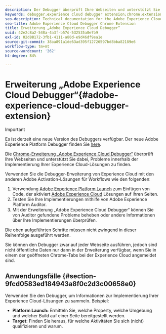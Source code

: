 ```yaml
---
description: Der Debugger überprüft Ihre Webseiten und unterstützt Sie dabei, Probleme innerhalb der Implementierung Ihrer Experience Cloud-Lösungen zu finden.
keywords: debugger;experience cloud debugger extension;chrome;extension
seo-description: Technical documentation for the Adobe Experience Cloud Debugger Chrome Extension - examine your web pages and understand problems with your Experience Cloud solution mplementations
seo-title: Adobe Experience Cloud Debugger Chrome Extension
title: Erweiterung „Adobe Experience Cloud Debugger“
uuid: 42e2c8a2-548a-4a3f-b57d-532535a0e7b9
exl-id: 02d88172-3fb1-4111-a80d-e9d46df9ea1e
source-git-commit: 38aa891a1de63ad395f12726597bd8bba82189e6
workflow-type: tm+mt
source-wordcount: '262'
ht-degree: 84%

---
```


# Erweiterung „Adobe Experience Cloud Debugger“{#adobe-experience-cloud-debugger-extension}

>[!IMPORTANT]
>
>Es ist derzeit eine neue Version des Debuggers verfügbar. Der neue Adobe Experience Platform Debugger finden Sie [here](https://chrome.google.com/webstore/detail/adobe-experience-platform/bfnnokhpnncpkdmbokanobigaccjkpob).

Die [Chrome-Erweiterung „Adobe Experience Cloud Debugger“](https://chrome.google.com/webstore/detail/adobe-experience-cloud-de/ocdmogmohccmeicdhlhhgepeaijenapj) überprüft Ihre Webseiten und unterstützt Sie dabei, Probleme innerhalb der Implementierung Ihrer Experience Cloud-Lösungen zu finden.

Verwenden Sie die Debugger-Erweiterung von Experience Cloud mit den anderen Adobe Activation-Lösungen für Workflows wie den folgenden:

1. Verwendung [Adobe Experience Platform Launch](https://experienceleague.adobe.com/docs/launch/using/home.html?lang=de) zum Einfügen von Code, der aktiviert [Adobe Experience Cloud](https://experienceleague.adobe.com/docs/home.html) Lösungen auf Ihren Seiten.
1. Testen Sie Ihre Implementierungen mithilfe von Adobe Experience Platform Auditor.
1. Mit der Erweiterung „Adobe Experience Cloud Debugger“ können Sie von Auditor gefundene Probleme beheben oder andere Informationen über Ihre Implementierungen überprüfen.

Die oben aufgeführten Schritte müssen nicht zwingend in dieser Reihenfolge ausgeführt werden.

Sie können den Debugger zwar auf jeder Webseite ausführen, jedoch sind nicht öffentliche Daten nur dann in der Erweiterung verfügbar, wenn Sie in einem der geöffneten Chrome-Tabs bei der Experience Cloud angemeldet sind.

## Anwendungsfälle {#section-9fcd0583ed184943a8f0c2d3c00658e0}

Verwenden Sie den Debugger, um Informationen zur Implementierung Ihrer Experience Cloud-Lösungen zu sammeln. Beispiel:

* **Platform Launch:** Ermitteln Sie, welche Property, welche Umgebung und welcher Build auf einer Seite bereitgestellt werden.
* **Target:** Finden Sie heraus, für welche Aktivitäten Sie sich (nicht) qualifizieren und warum.
